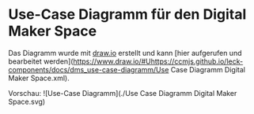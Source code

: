 # Use-Case Diagramm für den Digital Maker Space

Das Diagramm wurde mit [draw.io](https://www.draw.io) erstellt und kann [hier aufgerufen und bearbeitet werden](https://www.draw.io/#Uhttps://ccmjs.github.io/leck-components/docs/dms_use-case-diagramm/Use Case Diagramm Digital Maker Space.xml).

Vorschau:
![Use-Case Diagramm](./Use Case Diagramm Digital Maker Space.svg)